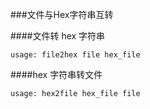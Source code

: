 ###文件与Hex字符串互转

####文件转 hex 字符串

```
usage: file2hex file hex_file
```

####hex 字符串转文件 

```
usage: hex2file hex_file file
```